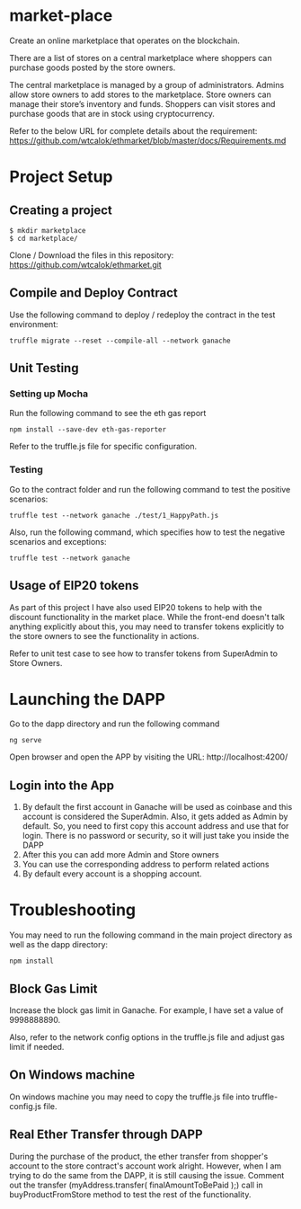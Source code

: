 # market-place
Create an online marketplace that operates on the blockchain.
 
There are a list of stores on a central marketplace where shoppers can purchase goods posted by the store owners.
 
The central marketplace is managed by a group of administrators. Admins allow store owners to add stores to the marketplace. Store owners can manage their store’s inventory and funds. Shoppers can visit stores and purchase goods that are in stock using cryptocurrency.

Refer to the below URL for complete details about the requirement: https://github.com/wtcalok/ethmarket/blob/master/docs/Requirements.md

# Project Setup 

## Creating a project
```
$ mkdir marketplace
$ cd marketplace/
```
Clone / Download the files in this repository:
https://github.com/wtcalok/ethmarket.git

## Compile and Deploy Contract
Use the following command to deploy / redeploy the contract in the test environment:
```
truffle migrate --reset --compile-all --network ganache
```

## Unit Testing
### Setting up Mocha
Run the following command to see the eth gas report
```
npm install --save-dev eth-gas-reporter
```

Refer to the truffle.js file for specific configuration.

### Testing
Go to the contract folder and run the following command to test the positive scenarios:
```
truffle test --network ganache ./test/1_HappyPath.js 
```

Also, run the following command, which specifies how to test the negative scenarios and exceptions:
```
truffle test --network ganache
```

## Usage of EIP20 tokens
As part of this project I have also used EIP20 tokens to help with the discount functionality in the market place. While the front-end doesn't talk anything explicitly about this, you may need to transfer tokens explicitly to the store owners to see the functionality in actions.

Refer to unit test case to see how to transfer tokens from SuperAdmin to Store Owners. 

# Launching the DAPP
Go to the dapp directory and run the following command
```
ng serve
```
Open browser and open the APP by visiting the URL: http://localhost:4200/

## Login into the App
1. By default the first account in Ganache will be used as coinbase and this account is considered the SuperAdmin. Also, it gets added as Admin by default. So, you need to first copy this account address and use that for login. There is no password or security, so it will just take you inside the DAPP
2. After this you can add more Admin and Store owners
3. You can use the corresponding address to perform related actions
4. By default every account is a shopping account. 

# Troubleshooting
You may need to run the following command in the main project directory as well as the dapp directory:
```
npm install
```
## Block Gas Limit
Increase the block gas limit in Ganache. For example, I have set a value of 9998888890.

Also, refer to the network config options in the truffle.js file and adjust gas limit if needed.

## On Windows machine
On windows machine you may need to copy the truffle.js file into truffle-config.js file. 

## Real Ether Transfer through DAPP
During the purchase of the product, the ether transfer from shopper's account to the store contract's account work alright. However, when I am trying to do the same from the DAPP, it is still causing the issue. Comment out the transfer (myAddress.transfer( finalAmountToBePaid );) call in buyProductFromStore method to test the rest of the functionality. 
